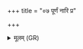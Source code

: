 +++
title = "०७ पूर्णं नारि प्र"

+++
<details><summary>मूलम् (GR)</summary>

पूर्णं नारि प्र हराभि कुम्भम्  
अपां रसैर् ओषधीनां घृतस्य ।  
इमान् पातॄंर् अमृतेना सम् अङ्धि  
स्थिरा वीराः संमनसो भवन्तु ॥
</details>